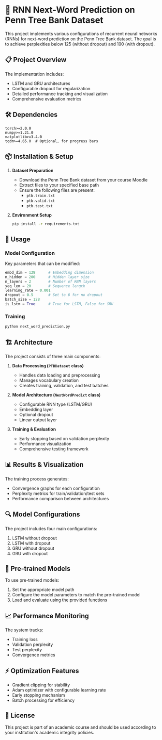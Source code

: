 # 🔮 RNN Next-Word Prediction on Penn Tree Bank Dataset

This project implements various configurations of recurrent neural networks (RNNs) for next-word prediction on the Penn Tree Bank dataset. The goal is to achieve perplexities below 125 (without dropout) and 100 (with dropout).

## 📋 Project Overview

The implementation includes:
- LSTM and GRU architectures
- Configurable dropout for regularization
- Detailed performance tracking and visualization
- Comprehensive evaluation metrics

## 🛠️ Dependencies

```
torch>=2.0.0
numpy>=1.21.0
matplotlib>=3.4.0
tqdm>=4.65.0  # Optional, for progress bars
```

## 📦 Installation & Setup

1. **Dataset Preparation**
   - Download the Penn Tree Bank dataset from your course Moodle
   - Extract files to your specified base path
   - Ensure the following files are present:
     - `ptb.train.txt`
     - `ptb.valid.txt`
     - `ptb.test.txt`

2. **Environment Setup**
   ```bash
   pip install -r requirements.txt
   ```

## 🚀 Usage

### Model Configuration

Key parameters that can be modified:
```python
embd_dim = 128      # Embedding dimension
n_hidden = 200      # Hidden layer size
n_layers = 2        # Number of RNN layers
seq_len = 20        # Sequence length
learning_rate = 0.001
dropout = 0.5       # Set to 0 for no dropout
batch_size = 128
is_lstm = True      # True for LSTM, False for GRU
```

### Training

```python
python next_word_prediction.py
```

## 🏗️ Architecture

The project consists of three main components:

1. **Data Processing (`PTBDataset` class)**
   - Handles data loading and preprocessing
   - Manages vocabulary creation
   - Creates training, validation, and test batches

2. **Model Architecture (`NextWordPredict` class)**
   - Configurable RNN type (LSTM/GRU)
   - Embedding layer
   - Optional dropout
   - Linear output layer

3. **Training & Evaluation**
   - Early stopping based on validation perplexity
   - Performance visualization
   - Comprehensive testing framework

## 📊 Results & Visualization

The training process generates:
- Convergence graphs for each configuration
- Perplexity metrics for train/validation/test sets
- Performance comparison between architectures

## 🔍 Model Configurations

The project includes four main configurations:
1. LSTM without dropout
2. LSTM with dropout
3. GRU without dropout
4. GRU with dropout

## 💾 Pre-trained Models

To use pre-trained models:
1. Set the appropriate model path
2. Configure the model parameters to match the pre-trained model
3. Load and evaluate using the provided functions

## 📈 Performance Monitoring

The system tracks:
- Training loss
- Validation perplexity
- Test perplexity
- Convergence metrics

## ⚡ Optimization Features

- Gradient clipping for stability
- Adam optimizer with configurable learning rate
- Early stopping mechanism
- Batch processing for efficiency

## 📝 License

This project is part of an academic course and should be used according to your institution's academic integrity policies.
